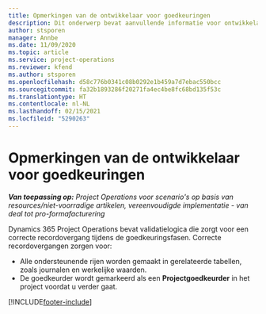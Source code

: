 ```yaml
---
title: Opmerkingen van de ontwikkelaar voor goedkeuringen
description: Dit onderwerp bevat aanvullende informatie voor ontwikkelaars over het werken met goedkeuringen.
author: stsporen
manager: Annbe
ms.date: 11/09/2020
ms.topic: article
ms.service: project-operations
ms.reviewer: kfend
ms.author: stsporen
ms.openlocfilehash: d58c776b0341c08b0292e1b459a7d7ebac550bcc
ms.sourcegitcommit: fa32b1893286f20271fa4ec4be8fc68bd135f53c
ms.translationtype: HT
ms.contentlocale: nl-NL
ms.lasthandoff: 02/15/2021
ms.locfileid: "5290263"
---
```

# <a name="developer-notes-for-approvals"></a>Opmerkingen van de ontwikkelaar voor goedkeuringen

_**Van toepassing op:** Project Operations voor scenario's op basis van resources/niet-voorradige artikelen, vereenvoudigde implementatie - van deal tot pro-formafacturering_

Dynamics 365 Project Operations bevat validatielogica die zorgt voor een correcte recordovergang tijdens de goedkeuringsfasen. Correcte recordovergangen zorgen voor: 

  - Alle ondersteunende rijen worden gemaakt in gerelateerde tabellen, zoals journalen en werkelijke waarden.
  - De goedkeurder wordt gemarkeerd als een **Projectgoedkeurder** in het project voordat u verder gaat.


[!INCLUDE[footer-include](../includes/footer-banner.md)]